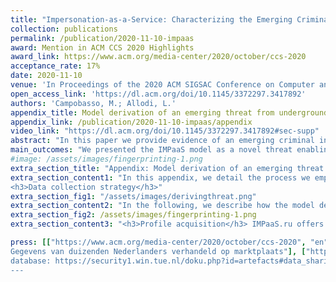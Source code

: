 ```yaml
---
title: "Impersonation-as-a-Service: Characterizing the Emerging Criminal Infrastructure for User Impersonation at Scale"
collection: publications
permalink: /publication/2020-11-10-impaas
award: Mention in ACM CCS 2020 Highlights
award_link: https://www.acm.org/media-center/2020/october/ccs-2020
acceptance_rate: 17%
date: 2020-11-10
venue: 'In Proceedings of the 2020 ACM SIGSAC Conference on Computer and Communications Security (<b>CCS 2020</b>)'
open_access_link: 'https://dl.acm.org/doi/10.1145/3372297.3417892'
authors: 'Campobasso, M.; Allodi, L.'
appendix_title: Model derivation of an emerging threat from underground market observations
appendix_link: /publication/2020-11-10-impaas/appendix
video_link: "https://dl.acm.org/doi/10.1145/3372297.3417892#sec-supp"
abstract: "In this paper we provide evidence of an emerging criminal infrastructure enabling impersonation attacks at scale. Impersonation-as-a-Service (IMPaaS) allows attackers to systematically collect and enforce user profiles (consisting of user credentials, cookies, device and behavioural fingerprints, and other metadata) to circumvent risk-based authentication system and effectively bypass multi-factor authentication mechanisms. We present the ImpaaS model and evaluate its implementation by analysing the operation of a large, invite-only, Russian ImpaaS platform providing user profiles for more than 260'000 Internet users worldwide. Our findings suggest that the ImpaaS model is growing, and provides the mechanisms needed to systematically evade authentication controls across multiple platforms, while providing attackers with a reliable, up-to-date, and semi-automated environment enabling target selection and user impersonation against Internet users as scale."
main_outcomes: "We presented the IMPaaS model as a novel threat enabling attackers to perform user impersonation at scale. IMPaaS is supported by an emergent criminal infrastructure that control the supply chain of user profiles, from system infection to profile acquisition and commodification. Criminals produce fingerprints from compromised hosts, which are bundles of information containing credentials, cookies, history and behavioral metadata of the victim, allowing attackers to seamlessly reproduce a user's \"appearance\" in front of an authentication system. Such fingerprints are available on the IMPaaS platform for prices ranging from a few to hundreds of USD, depending on the wealth of the country of the victim, the amount of available accounts available and which accounts are contained. From our analysis, we identify a strong correlation in the price with the presence of credentials for banking websites, cryptocurrency exchanges and e-commerce accounts. In addition, our research provided further evidences supporting the claim that underground platform operators are actively monitoring crawling activities and take measures to limit them."
#image: /assets/images/fingerprinting-1.png
extra_section_title: "Appendix: Model derivation of an emerging threat from underground market observations"
extra_section_content1: "In this appendix, we detail the process we employed to derive each step of the IMPaaS criminal model. Whereas generally threat identification and derivation originate from technical observations of malicious activity (e.g., through malware reverse engineering, botnet sinkholing, etc.), in this paper we derived the IMPaaS threat model from observational data coming from the underground ecosystem itself. As criminal business models advance, being able to \"reverse engineer\" those to derive a bigger-picture view of the threat ecosystem has clear value: it allows us to better understand the criminal processes sustaining threat development and innovation, and provides us with insights on technical criminal artifacts we may have not yet detected \"in the wild\". In the following we share the process we followed to derive the IMPaaS model described in the paper, and synthesized below.<br/>
<h3>Data collection strategy</h3>"
extra_section_fig1: "/assets/images/derivingthreat.png"
extra_section_content2: "In the following, we describe how the model described in Figure 1 of the paper (reported below) has been derived from evidence collected following the strategy described above. <h3>The Impersonation-as-a-Service Model</h3>"
extra_section_fig2: /assets/images/fingerprinting-1.png
extra_section_content3: "<h3>Profile acquisition</h3> IMPaaS.ru offers hundreds of thousands user profiles where each of them, according to the marketplace's wiki, represents a single victim <b>(A)</b>. As several security industry report from their investigations, to harvest this amount of user profiles, IMPaaS.ru was employing AZORult, an infostealer malware <b>(C)</b>. To get a glimpse in the fuctioning of the malware, we collected several samples available on different underground communities in which we have a foothold; we consistently obtained a bundle containing a set of instructions, a payload generator and a C2 server. Then, we infected our test systems and observed the high-level functioning <b>(D)</b>. In addition, in a post of a prominent underground marketplace, IMPaaS.ru operators were seeking for collaborators that could provide substantial quantities of infected hosts to control <b>(B)</b>. The large amount of available user profiles on IMPaaS.ru and the IMPaaS.ru operators interactions on other prominent underground communities suggest that IMPaaS operators rely on large scale malware infections (provided by themselves, or from partnerships with PPI, EaaS, MaaS operators, or both), whose malware was AZORult (now dismissed), to fuel their market with user profiles.</p><h3>Profile selection</h3>Once obtained access to IMPaaS.ru, the customer has access to the list of available user profiles <b>(A)</b>. To better fit the needs of the customer, an advanced search tool allows to filter user profiles containing credentias for given websites, price range, country of infection, installation date and other parameters <b>(A)</b>. After the first user profile is bought, the customer can download a custom version of Chromium and a plugin that will enforce the acquired user profile in the browser <b>(A)</b>.</p><h3>Profile enforcement</h3>The combination of user profile, browser and plugin empower the customer to an attacker capable of successfully impersonate the victim <b>(A, B, E)</b>. From the market's wiki and from IMPaaS.ru operator's ads on affiliated communities, they claim that their solutions allow to reliably spoof the identity of a victim to the analytical systems employed from social and bank identity verification systems. <b>(B)</b>. To achieve this, IMPaaS.ru operators claim that they collect a wide set of information from the victim's host, including the ones that major banks, payment and online antifraud systems monitor. Further, they claim that once an attacker enforces the fingerprint via the plugin, this information is provided to those systems. <b>(B)</b>. From their claims, they're exploiting the ease of use introduced from usable security authentication mechanisms such as RBA to bypass potential second factor that may be triggered at login time. In addition, in the FAQ section of the market, they remark the importance of using unblacklisted and accurate SOCKS5 proxies to reproduce the geolocation of the victim <b>(A)</b>. The plugin natively provides support to tunnel traffic into a user-defined SOCKS5 proxy, greatly improving the success rate of the impersonation attack <b>(A)</b>. In addition to the economic considerations made in the paper regarding market's health, common only among established and serious underground markets, the market shows other signs of respectability. In fact, IMPaaS.ru operator's profiles in the affiliated (and sometimes prominent) communities have the status of \"verified sellers\" and come with a long message history <b>(B)</b>. In these messages, they provide updates about evolutions of the marketplace and actively interact with customers, offering support and information <b>(B, E)</b>. In these discussions, customers provide feedbacks to their peers about their experience; positive feedbacks are the majority. A minor portion of unsatisfied customers often complain about having bought a user profile that doesn't bypass 2FA or doesn't contain updated credentials <b>(E)</b>. To these claims, the IMPaaS.ru operators respond that in their ToS they specify that user profiles are sold \"as-is\", with no warranties on their content and how to analyze them before buying <b>(A, B)</b>. Nonetheless, IMPaaS.ru operators show their efforts in improving the quality of the service; to this extent, they implemented a feedback system for user profiles to better understand which profiles meet the quality required from customers <b>(A, E)</b>. To further incentivize customers in using it, they offer a 5% cashback on the value of the reviewed profile <b>(A, E)</b>. Finally, some Telegram channels created by IMPaaS.ru operators offer customers the chance to share their experiences and offer their techniques to cashing out victim's assets, often upon payment <b>(E)</b>.</p><h3>Conclusions</h3>From these observations, we derive Impersonation-as-a-Service as an emerging threat model to established authentication mechanisms. Albeit we didn't had on hand any user profile due to ethical concerns, the observable criminal ecosystem around this market offers convicing evidences that the IMPaaS model is emerging and can lead arbitrary attackers to successfully impersonate victims at scale. IMPaaS.ru clearly identifies strengths and limitations of the offered solution. Nonetheless, we believe that the existence of IMPaaS.ru, their business model and their presence on the market indicate a strong interest from customers and a proved being able  to support impersonation attacks at scale, offering the needed driving force for other and more sophisticated IMPaaS providers to appear in the cybercriminal panorama."

press: [["https://www.acm.org/media-center/2020/october/ccs-2020", "en", <b>ACM CCS - CCS 2020 Highlights</b> - Latest In Cybersecurity Research Unveiled at ACM Conference on Computer and Communications Security], ["https://www.troyhunt.com/seized-genesis-market-data-is-now-searchable-in-have-i-been-pwned-courtesy-of-the-fbi-and-operation-cookie-monster/", "en", "Troy Hunt: Seized Genesis Market Data is Now Searchable in Have I Been Pwned, Courtesy of the FBI and \"Operation Cookie Monster\""], ["https://www.tue.nl/en/news-and-events/news-overview/22-10-2020-researchers-tue-find-huge-and-sophisticated-black-market-for-trade-in-online-fingerprints", "en", "TU/e - Researchers TU/e find huge and sophisticated black market for trade in online ‘fingerprints’"], ["https://innovationorigins.com/large-scale-criminal-online-marketplace-in-user-profiles/", "en", "InnovationOrigins.com - Large-scale criminal online market in user profiles"], ["https://techxplore.com/news/2020-10-huge-sophisticated-black-online-fingerprints.html", "en", "TechXplore.com - Researchers find huge, sophisticated black market for trade in online fingerprints"], ["https://www.tue.nl/nieuws/nieuwsoverzicht/22-10-2020-onderzoekers-tue-vinden-enorme-zwarte-markt-voor-handel-in-online-fingerprints/", "nl", "TU/e - Onderzoekers TU/e vinden enorme zwarte markt voor handel in online ‘fingerprints’"], ["https://michelecampobasso.github.io/assets/misc/2021_CID_06_Pagina_64_65_Illegale_handel_in_fingerprints.pdf", "nl", "<i class=\"fa fa-newspaper-o fa-lg\" aria-hidden=\"true\"></i> Computer Idee - Uitsmijter - Illegale handel in online ‘fingerprints’"], ["https://portal.rtvmonitor.nl/#/summary/0589db89-b791-4b09-a181-0811f09d08b3?token=K0UxWEhuVnNoVUdZaGc5a1hSQmEvWTNSZW0yeWRta0lvaXYvT3oxMW96MVdNNVEvKzBZRTVSV2hTa3ZlTzFpSjVvb1kwdkIzMGtXZmZEWDJUUk43SmZNZG5pZ0d5Y2crVXZHMWJoTEw4VlNSZ2VUbXRQazJRV3pYeWRGVzZ3UXJpQitGL0J1ZENERT01", "nl", "<i class=\"fa fa-podcast fa-lg\" aria-hidden=\"true\"></i> NPO Radio 1 - Radio EenVandaag"], ["https://eenvandaag.avrotros.nl/item/dit-is-waarom-criminelen-betalen-om-jouw-typesnelheid-en-muisbewegingen-te-weten-te-komen/", "nl", "NPO Radio 1 - Radio EenVandaag (web) - Waarom cybercriminelen nu zelfs uit zijn op hoe snel je typt, je beeldschermgrootte en muisbewegingen"], ["https://portal.rtvmonitor.nl/#/summary/5c655ba0-3549-4242-95b7-12e65bea1f77?token=K0UxWEhuVnNoVUdZaGc5a1hSQmEvWTNSZW0yeWRta0lvaXYvT3oxMW96MVdNNVEvKzBZRTVSV2hTa3ZlTzFpSjVvb1kwdkIzMGtXZmZEWDJUUk43SlZldWdLcllzZnBtU2o0U081ank5VDcyQ1VheTMvZHFOU2dMVGtzTjVpUjhUaEdORUlRTUdJTT01", "nl", "<i class=\"fa fa-podcast fa-lg\" aria-hidden=\"true\"></i> Radio 538"], ["https://portal.rtvmonitor.nl/#/summary/c8d367df-2d76-4c34-91a3-418cddfc38c2?token=K0UxWEhuVnNoVUdZaGc5a1hSQmEvWTNSZW0yeWRta0lvaXYvT3oxMW96MVdNNVEvKzBZRTVSV2hTa3ZlTzFpSjVvb1kwdkIzMGtXZmZEWDJUUk43SlpodDd0YTY3U2xVa0tGeVdQQmJPZTljYVRkZThPMENRMG52UVNQa1NGK3FJUElzNDJRakIxOD01", "nl", "<i class=\"fa fa-podcast fa-lg\" aria-hidden=\"true\"></i> QMusic"], ["https://www.ed.nl/eindhoven/russen-handelen-op-marktplaats-in-gestolen-online-identiteiten-ontdekten-eindhovense-onderzoekers~a9163c5e/", "nl", "Eindhovens Dagblad - Russen handelen op ‘marktplaats’ in gestolen online identiteiten, ontdekten Eindhovense onderzoekers"], ["https://www.ed.nl/eindhoven/onderzoekers-tu-e-vinden-illegale-russische-marktplaats-voor-online-profielen~ae0b4390/", "nl", "Eindhovens Dagblad - Onderzoekers TU/e vinden illegale Russische marktplaats voor online profielen"], ["https://tweakers.net/nieuws/173872/onderzoekers-vinden-website-die-fingerprints-as-a-service-aanbiedt.html", "nl", "Tweakers.net - Onderzoekers vinden website die 'fingerprints-as-a-service' aanbiedt"], ["https://michelecampobasso.github.io/assets/misc/article_de_volkskrant.pdf", "nl", "<i class=\"fa fa-newspaper-o fa-lg\" aria-hidden=\"true\"></i> De Volkskrant Tech - Data duizenden Nederlanders op Russisch forum (bottom of page)"], ["https://www.volkskrant.nl/wetenschap/techblog-consumentenbond-daagt-waakhond-voor-rechter-in-google-zaak~b3095f2d/", "nl", "Volkskrant Tech - Gegevens van duizenden Nederlanders verhandeld op marktplaats"], ["https://www.fontys.nl/nieuws/omvangrijke-criminele-online-handel-in-gebruikersprofielen/", "nl", "Fontys.nl - Omvangrijke criminele online handel in gebruikersprofielen"], ["https://www.rtlnieuws.nl/tech/artikel/5192926/data-gegevens-wachtwoorden-nederlanders-marktplaats-fingerprint", "nl", "RTL Nieuws - Data duizenden Nederlanders verhandeld op criminele marktplaats"], ["https://www.rd.nl/vandaag/binnenland/gegevens-van-duizenden-nederlanders-verhandeld-op-marktplaats-1.1707730", "nl", "Reformatorisch Dagblad - 
Gegevens van duizenden Nederlanders verhandeld op marktplaats"], ["https://studio040.nl/nieuws/artikel/tue-legt-russische-handel-in-online-identiteiten-bloot", "nl", "Studio 040 - TU/e legt Russische handel in digitale 'fingerprints' bloot"], ["https://www.nd.nl/nieuws/varia/999476/gegevens-van-duizenden-nederlanders-verhandeld-op-marktplaats", "nl", "Nederlands Dagblad - Gegevens van duizenden Nederlanders verhandeld op marktplaats"], ["https://www.technischweekblad.nl/nieuws/onderzoekers-tu-e-vinden-enorme-zwarte-markt-in-online-fingerprints", "nl", "Technisch Weekblad - Onderzoekers TU/e vinden enorme zwarte markt in online ‘fingerprints’"], ["https://www.computable.nl/artikel/nieuws/security/7083260/250449/cybercrimineel-koopt-amper-tech-marktplaats.html", "nl", "Computable - Marktplaats nog geen techparadijs voor cybercrimineel"], ["https://www.trouw.nl/binnenland/tu-eindhoven-spoort-handel-op-in-online-vingerafdrukken~b91811a4/", "nl", "Trouw - TU Eindhoven spoort handel op in online vingerafdrukken"], ["https://www.hartvannederland.nl/nieuws/2020/onderzoekers-tu-eindhoven-ontdekken-website-handel-profielen/", "nl", "Hart van Nederland - TU Eindhoven ontdekt Russische website voor handel in online vingerafdrukken"], ["https://www.rtlnieuws.nl/tech/artikel/5192713/onderzoekers-tu-eindhoven-ontdekken-site-met-handel-profielen", "nl", "RTL - 'Site met handel in profielen biedt toegang tot 260.000 accounts'"], ["https://www.bd.nl/eindhoven/onderzoekers-tu-e-vinden-illegale-russische-marktplaats-voor-online-profielen~ae0b4390/", "nl", Brabants Dagblad - Onderzoekers TU/e vinden illegale Russische marktplaats voor online profielen"], ["https://www.agconnect.nl/artikel/online-fingerprinthandel-blootgelegd-door-tu-eindhoven", "nl", "agConnect - Online-fingerprinthandel blootgelegd door TU Eindhoven"], ["https://www.vpngids.nl/nieuws/tu-eindhoven-stuit-op-zwarte-markt-voor-digitale-fingerprints/", "nl", VPNGids - TU Eindhoven stuit op zwarte markt voor digitale fingerprints], ["https://www.ictmagazine.nl/tu-e-ontdekt-enorme-zwarte-markt-voor-handel-in-online-fingerprints/", "nl", "ICT/magazine - TU/e ontdekt enorme zwarte markt voor handel in online fingerprints"], ["https://www.security.nl/posting/675689/Marktplaats+voor+gestolen+profile+laat+criminelen+RBA-systems+ bypass", "nl", "Security NL - Marktplaats voor gestolen profielgegevens laat criminelen RBA-systemen omzeilen"]]
database: https://security1.win.tue.nl/doku.php?id=artefacts#data_sharing
---
```





